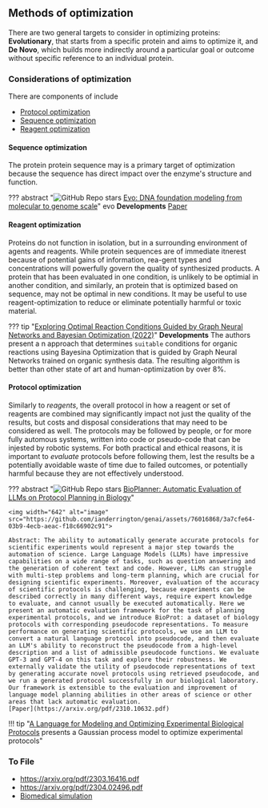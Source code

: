 
## Methods of optimization 

There are two general targets to consider in optimizing proteins: **Evolutionary**, that starts from a specific protein and aims to optimize it, and **De Novo**, which builds more indirectly around a particular goal or outcome without specific reference to an individual protein. 

### Considerations of optimization 
There are components of include 

- [Protocol optimization](#protocol-optimization)
- [Sequence optimization](#molecule-optimization)
- [Reagent optimization](#measurement-optimization)

#### Sequence optimization 
The protein protein sequence may is a primary target of optimization because the sequence has direct impact over the enzyme's structure and function. 

??? abstract "![GitHub Repo stars](https://badgen.net/github/stars/evo-design/evo) [Evo: DNA foundation modeling from molecular to genome scale](https://github.com/evo-design/evo)" evo
    **Developments**
    [Paper](https://www.biorxiv.org/content/10.1101/2024.02.27.582234v2.full.pdf)

#### Reagent optimization

Proteins do not function in isolation, but in a surrounding environment of agents and reagents. While protein sequences are of immediate itnerest because of potential gains of information, rea-gent types and  concentrations will powerfully govern the quality of synthesized products. A protein that has been evaluated in one condition, is unlikely  to be optimial in another condition, and similarly, an protein that is optimized based on sequence, may not be optimal in new conditions. It may be useful to use reagent-optimization to reduce or eliminate potentially harmful or toxic material. 


??? tip "[Exploring Optimal Reaction Conditions Guided by Graph Neural Networks and Bayesian Optimization (2022)](https://pubs.acs.org/doi/10.1021/acsomega.2c05165)"
    **Developments** The authors present a n approach that determines `suitable` conditions for organic reactions using Bayesina Optimization that is guided by Graph Neural Networks trained on organic synthesis data. The resulting algorithm is better than other state of art and human-optimization by over 8%. 




#### Protocol optimization

Similarly to _reagents_, the overall protocol in how a reagent or set of reagents are combined may significantly impact not just the quality of the results, but costs and disposal considerations that may need to be considered as well. The protocols may be followed by people, or for more fully automous systems, written into code or pseudo-code that can be injested by robotic systems. For both practical and ethical reasons, it is important to _evaluate_ protocols before following them, lest the results be a potentially avoidable waste of time due to failed outcomes, or potentially harmful because they are not effectively understood. 


   

??? abstract "![GitHub Repo stars](https://badgen.net/github/stars/bioplanner/bioplanner) [BioPlanner: Automatic Evaluation of LLMs on Protocol Planning in Biology](https://github.com/bioplanner/bioplanner)"

    <img width="642" alt="image" src="https://github.com/ianderrington/genai/assets/76016868/3a7cfe64-03b9-4ecb-aeac-f18c66902c91">
    
    Abstract: The ability to automatically generate accurate protocols for scientific experiments would represent a major step towards the automation of science. Large Language Models (LLMs) have impressive capabilities on a wide range of tasks, such as question answering and the generation of coherent text and code. However, LLMs can struggle with multi-step problems and long-term planning, which are crucial for designing scientific experiments. Moreover, evaluation of the accuracy of scientific protocols is challenging, because experiments can be described correctly in many different ways, require expert knowledge to evaluate, and cannot usually be executed automatically. Here we present an automatic evaluation framework for the task of planning experimental protocols, and we introduce BioProt: a dataset of biology protocols with corresponding pseudocode representations. To measure performance on generating scientific protocols, we use an LLM to convert a natural language protocol into pseudocode, and then evaluate an LLM's ability to reconstruct the pseudocode from a high-level description and a list of admissible pseudocode functions. We evaluate GPT-3 and GPT-4 on this task and explore their robustness. We externally validate the utility of pseudocode representations of text by generating accurate novel protocols using retrieved pseudocode, and we run a generated protocol successfully in our biological laboratory. Our framework is extensible to the evaluation and improvement of language model planning abilities in other areas of science or other areas that lack automatic evaluation.
    [Paper](https://arxiv.org/pdf/2310.10632.pdf)

!!! tip "[A Language for Modeling and Optimizing Experimental Biological Protocols](https://www.mdpi.com/2079-3197/9/10/107) presents a Gaussian process model to optimize experimental protocols"



### To File

-  https://arxiv.org/pdf/2303.16416.pdf
-  https://arxiv.org/pdf/2304.02496.pdf
- [Biomedical simulation](https://www.biorxiv.org/content/10.1101/2023.06.16.545235v1.full.pdf)


